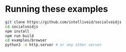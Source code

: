 # Running these examples

```bash
git clone https://github.com/intellivoid/socialvoidjs
cd socialvoidjs
npm install
npm run build
cd examples/browser
python3 -m http.server # or any other server
```
